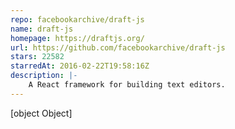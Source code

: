 ```yaml
---
repo: facebookarchive/draft-js
name: draft-js
homepage: https://draftjs.org/
url: https://github.com/facebookarchive/draft-js
stars: 22582
starredAt: 2016-02-22T19:58:16Z
description: |-
    A React framework for building text editors.
---
```


[object Object]

